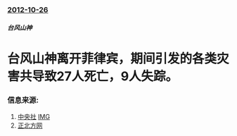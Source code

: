 ### [2012-10-26](/news/2012/10/26/index.md)

##### 台风山神
# 台风山神离开菲律宾，期间引发的各类灾害共导致27人死亡，9人失踪。




### 信息来源:

1. [中央社](http://www.cna.com.tw/News/aOPL/201210260055.aspx) [IMG](https://img5.cna.com.tw/www/WebPhotos/1024/20121026/13299749.jpg)
2. [正北方网](https://web.archive.org/web/20160305231735/http://www.northnews.cn/2012/1028/958144.shtml)
